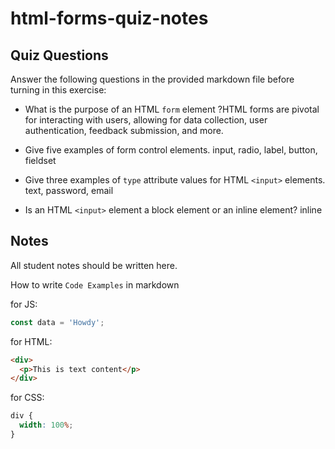 # html-forms-quiz-notes

## Quiz Questions

Answer the following questions in the provided markdown file before turning in this exercise:

- What is the purpose of an HTML `form` element ?HTML forms are pivotal for interacting with users, allowing for data collection, user authentication, feedback submission, and more.

- Give five examples of form control elements. input, radio, label, button, fieldset

- Give three examples of `type` attribute values for HTML `<input>` elements. text, password, email

- Is an HTML `<input>` element a block element or an inline element? inline

## Notes

All student notes should be written here.

How to write `Code Examples` in markdown

for JS:

```javascript
const data = 'Howdy';
```

for HTML:

```html
<div>
  <p>This is text content</p>
</div>
```

for CSS:

```css
div {
  width: 100%;
}
```
